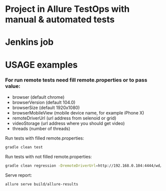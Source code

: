 # Project in Allure TestOps with manual & automated tests



# Jenkins job



# USAGE examples

### For run remote tests need fill remote.properties or to pass value:

* browser (default chrome)
* browserVersion (default 104.0)
* browserSize (default 1920x1080)
* browserMobileView (mobile device name, for example iPhone X)
* remoteDriverUrl (url address from selenoid or grid)
* videoStorage (url address where you should get video)
* threads (number of threads)

Run tests with filled remote.properties:

```bash
gradle clean test
```

Run tests with not filled remote.properties:

```bash
gradle clean regression -DremoteDriverUrl=http://192.168.0.104:4444/wd/hub/ -DvideoStorage=http://192.168.0.104:4444/video/ -Dthreads=5 
```

Serve report:

```bash
allure serve build/allure-results
```

